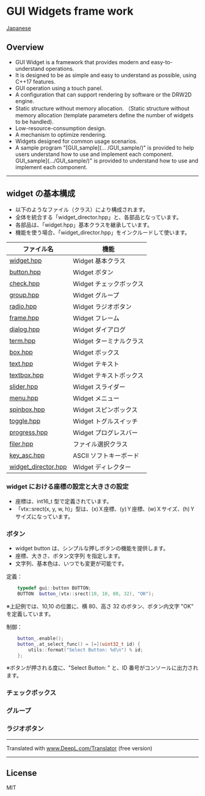 GUI Widgets frame work
=========

[Japanese](./READMEja.md)

## Overview

- GUI Widget is a framework that provides modern and easy-to-understand operations.
- It is designed to be as simple and easy to understand as possible, using C++17 features.
- GUI operation using a touch panel.
- A configuration that can support rendering by software or the DRW2D engine.
- Static structure without memory allocation. （Static structure without memory allocation (template parameters define the number of widgets to be handled).
- Low-resource-consumption design.
- A mechanism to optimize rendering.
- Widgets designed for common usage scenarios.
- A sample program "[GUI_sample](... /GUI_sample/)" is provided to help users understand how to use and implement each component. GUI_sample](.../GUI_sample/)" is provided to understand how to use and implement each component.

---

## widget の基本構成

- 以下のようなファイル（クラス）により構成されます。
- 全体を統合する「widget_director.hpp」と、各部品となっています。
- 各部品は、「widget.hpp」基本クラスを継承しています。
- 機能を使う場合、「widget_director.hpp」をインクルードして使います。

|ファイル名|機能|
|---|---|
|[widget.hpp](./widget.hpp)|Widget 基本クラス|
|[button.hpp](./button.hpp)|Widget ボタン|
|[check.hpp](./check.hpp)|Widget チェックボックス|
|[group.hpp](./group.hpp)|Widget グループ|
|[radio.hpp](./radio.hpp)|Widget ラジオボタン|
|[frame.hpp](./frame.hpp)|Widget フレーム|
|[dialog.hpp](./dialog.hpp)|Widget ダイアログ|
|[term.hpp](./term.hpp)|Widget ターミナルクラス|
|[box.hpp](./box.hpp)|Widget ボックス|
|[text.hpp](./text.hpp)|Widget テキスト|
|[textbox.hpp](./textbox.hpp)|Widget テキストボックス|
|[slider.hpp](./slider.hpp)|Widget スライダー|
|[menu.hpp](./menu.hpp)|Widget メニュー|
|[spinbox.hpp](./spinbox.hpp)|Widget スピンボックス|
|[toggle.hpp](./spinbox.hpp)|Widget トグルスイッチ|
|[progress.hpp](./spinbox.hpp)|Widget プログレスバー|
|[filer.hpp](./filer.hpp)|ファイル選択クラス|
|[key_asc.hpp](./key_asc.hpp)|ASCII ソフトキーボード|
|[widget_director.hpp](./widget_director.hpp)|Widget ディレクター|

### widget における座標の設定と大きさの設定

- 座標は、int16_t 型で定義されています。
- 「vtx::srect(x, y, w, h)」型は、(x)Ｘ座標、(y)Ｙ座標、(w)Ｘサイズ、(h)Ｙサイズになっています。

### ボタン

- widget button は、シンプルな押しボタンの機能を提供します。
- 座標、大きさ、ボタン文字列 を指定します。
- 文字列、基本色は、いつでも変更が可能です。

定義：

```C++
	typedef gui::button BUTTON;
	BUTTON	button_(vtx::srect(10, 10, 80, 32), "OK");
```

※上記例では、10,10 の位置に、横 80、高さ 32 のボタン、ボタン内文字 "OK" を定義しています。

制御：

```C++
	button_.enable();
	button_.at_select_func() = [=](uint32_t id) {
		utils::format("Select Button: %d\n") % id;
	};
```

※ボタンが押される度に、"Select Button: " と、ID 番号がコンソールに出力されます。

### チェックボックス

### グループ

### ラジオボタン

---

Translated with www.DeepL.com/Translator (free version)

---

License
---

MIT
